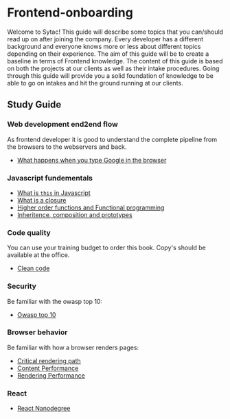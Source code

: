 # Frontend-onboarding

Welcome to Sytac! This guide will describe some topics that you can/should read up on after joining the company. Every developer has a different background and everyone knows more or less about different topics depending on their experience. The aim of this guide will be to create a baseline in terms of Frontend knowledge. The content of this guide is based on both the projects at our clients as well as their intake procedures. Going through this guide will provide you a solid foundation of knowledge to be able to go on intakes and hit the ground running at our clients.

## Study Guide

### Web development end2end flow

As frontend developer it is good to understand the complete pipeline from the browsers to the webservers and back.

* [What happens when you type Google in the browser](https://github.com/alex/what-happens-when)


### Javascript fundementals

* [What is `this` in Javascript](https://developer.mozilla.org/en-US/docs/Web/JavaScript/Reference/Operators/this)
* [What is a closure](https://medium.com/javascript-scene/master-the-javascript-interview-what-is-a-closure-b2f0d2152b36)
* [Higher order functions and Functional programming](https://medium.com/javascript-scene/master-the-javascript-interview-what-is-functional-programming-7f218c68b3a0)
* [Inheritence, composition and prototypes](https://medium.com/javascript-scene/master-the-javascript-interview-what-s-the-difference-between-class-prototypal-inheritance-e4cd0a7562e9) 

### Code quality

You can use your training budget to order this book. Copy's should be available at the office.

* [Clean code](https://www.amazon.com/Clean-Code-Handbook-Software-Craftsmanship/dp/0132350882)

### Security

Be familiar with the owasp top 10:

* [Owasp top 10](https://www.owasp.org/index.php/Top_10_2017-Top_10)

### Browser behavior

Be familiar with how a browser renders pages:
* [Critical rendering path](https://developers.google.com/web/fundamentals/performance/critical-rendering-path/)
* [Content Performance](https://developers.google.com/web/fundamentals/performance/optimizing-content-efficiency/)
* [Rendering Performance](https://developers.google.com/web/fundamentals/performance/rendering/)

### React

* [React Nanodegree](https://www.udacity.com/course/react-nanodegree--nd019)
